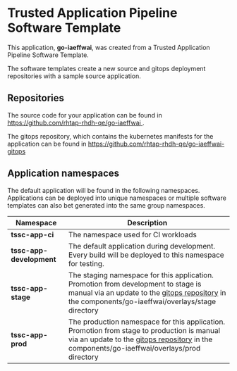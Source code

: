 # Trusted Application Pipeline Software Template

This application, **go-iaeffwai**, was created from a Trusted Application Pipeline Software Template.

The software templates create a new source and gitops deployment repositories with a sample source application. 

## Repositories

The source code for your application can be found in [https://github.com/rhtap-rhdh-qe/go-iaeffwai ](https://github.com/rhtap-rhdh-qe/go-iaeffwai ).
 
The gitops repository, which contains the kubernetes manifests for the application can be found in 
[https://github.com/rhtap-rhdh-qe/go-iaeffwai-gitops ](https://github.com/rhtap-rhdh-qe/go-iaeffwai-gitops ) 

## Application namespaces 

The default application will be found in the following namespaces. Applications can be deployed into unique namespaces or multiple software templates can also bet generated into the same group namespaces.  

|  Namespace   |  Description   |  
| -------- | -------- |
| **tssc-app-ci** | The namespace used for CI workloads |
| **tssc-app-development** | The default application during development. Every build will be deployed to this namespace for testing. |
| **tssc-app-stage** | The staging namespace for this application. Promotion from development to stage is manual via an update to the [gitops repository](https://github.com/rhtap-rhdh-qe/go-iaeffwai-gitops ) in the components/go-iaeffwai/overlays/stage directory |
| **tssc-app-prod** | The production namespace for this application. Promotion from stage to production is manual via an update to the [gitops repository](https://github.com/rhtap-rhdh-qe/go-iaeffwai-gitops ) in the components/go-iaeffwai/overlays/prod directory |
